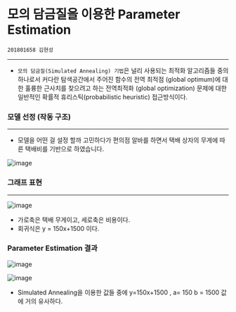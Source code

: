 # 모의 담금질을 이용한 Parameter Estimation
`201801658 김현성` 

---

* `모의 담금질(Simulated Annealing) 기법`은 널리 사용되는 최적화 알고리즘들 중의 하나로서 커다란 탐색공간에서 주어진 함수의 전역 최적점 (global optimum)에 대한 훌륭한 근사치를 찾으려고 하는 전역최적화 (global optimization) 문제에 대한 일반적인 확률적 휴리스틱(probabilistic heuristic) 접근방식이다.  
  
### 모델 선정 (작동 구조)  
 ---
  
 * 모델을 어떤 걸 설정 할까 고민하다가 편의점 알바를 하면서 택배 상자의 무게에 따른 택배비를 기반으로 하였습니다. 
  
  ![image](https://user-images.githubusercontent.com/80371590/121253425-0d874680-c8e4-11eb-9616-c001de4773de.png)  
  
### 그래프 표현
  ---
  
  ![image](https://user-images.githubusercontent.com/80371590/121256467-8cca4980-c8e7-11eb-90f3-5fd84594663b.png)
  
  * 가로축은 택배 무게이고, 세로축은 비용이다.
  * 회귀식은 y = 150x+1500 이다.  
    
### Parameter Estimation 결과
  
![image](https://user-images.githubusercontent.com/80371590/121259342-f3049b80-c8ea-11eb-900f-5602732697fa.png)
  
![image](https://user-images.githubusercontent.com/80371590/121259458-1b8c9580-c8eb-11eb-834e-1e905658e01b.png)
  
  * Simulated Annealing을 이용한 값들 중에 y=150x+1500 , a= 150 b = 1500 값에 거의 유사하다.



  
  
